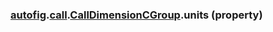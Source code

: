 ### [autofig](autofig.md).[call](autofig.call.md).[CallDimensionCGroup](autofig.call.CallDimensionCGroup.md).units (property)




        

